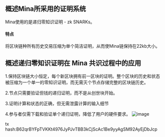 ## 概述Mina所采用的证明系统

Mina使用的是递归零知识证明 - zk SNARKs。

#### 特点

将区块链种所有历史交易压缩为单个简洁证明，从而使Mina链保持在22kb大小。

## 概述递归零知识证明在 Mina 共识过程中的应用

1.保持区块链大小恒定，每个新区块拥有前一区块的证明。整个区块的历史和状态被压缩为一个单一的零知识证明，而无需灭个节点存储完整的区块链历史。

2.节点只需要验证但钱的递归证明，而不是从创世块开始。

3.证明计算和状态的正确，但无需泄露计算的输入细节

4.参与者仅需下载和验证单个递归证明，降低了用户的硬件要求。
![image](https://github.com/DOV-3/mina-zkapp-bootcamp/blob/main/learn/DOV-3/task1/Snipaste_2024-11-24_20-51-42.png)


tx hash:B62qrBYFpTVKKt4976JyPJvTBB3kCjScAc1Be9yyAgSM92AyEjDbJcp
